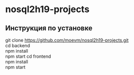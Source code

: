 # nosql2h19-projects
## Инструкция по установке
git clone https://github.com/moevm/nosql2h19-projects.git \
cd backend \
npm install\
npm start
cd frontend \
npm install \
npm start
